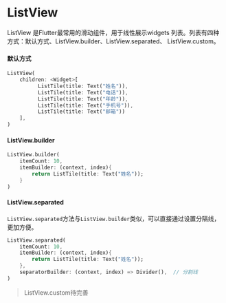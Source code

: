 # ListView

ListView 是Flutter最常用的滑动组件，用于线性展示widgets 列表。列表有四种方式：默认方式、ListView.builder、ListView.separated、 ListView.custom。



#### 默认方式

```dart
ListView(
	children: <Widget>[
          ListTile(title: Text("姓名")),
          ListTile(title: Text("电话")),
          ListTile(title: Text("年龄")),
          ListTile(title: Text("手机号")),
          ListTile(title: Text("邮箱"))
	],
)
```



#### ListView.builder

```dart
ListView.builder(
	itemCount: 10,
	itemBuilder: (context, index){
		return ListTile(title: Text("姓名"));
	}
)
```



#### ListView.separated

`ListView.separated`方法与`ListView.builder`类似，可以直接通过设置分隔线，更加方便。

```dart
ListView.separated(
	itemCount: 10,
	itemBuilder: (context, index){
		return ListTile(title: Text("姓名"));
	},
    separatorBuilder: (context, index) => Divider(),  // 分割线
)
```



> ListView.custom待完善

